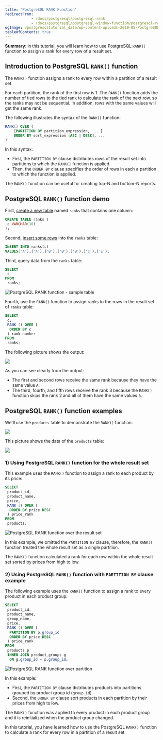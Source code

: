 ```yaml
---
title: 'PostgreSQL RANK Function'
redirectFrom:
            - /docs/postgresql/postgresql-rank 
            - /docs/postgresql/postgresql-window-function/postgresql-rank-function
ogImage: /postgresqltutorial_data/wp-content-uploads-2019-05-PostgreSQL-RANK-function-sample-table.png
tableOfContents: true
---
```


**Summary**: in this tutorial, you will learn how to use PostgreSQL `RANK()` function to assign a rank for every row of a result set.

## Introduction to PostgreSQL `RANK()` function

The `RANK()` function assigns a rank to every row within a partition of a result set.

For each partition, the rank of the first row is 1. The `RANK()` function adds the number of tied rows to the tied rank to calculate the rank of the next row, so the ranks may not be sequential. In addition, rows with the same values will get the same rank.

The following illustrates the syntax of the `RANK()` function:

```sql
RANK() OVER (
    [PARTITION BY partition_expression, ... ]
    ORDER BY sort_expression [ASC | DESC], ...
)
```

In this syntax:

- First, the `PARTITION BY` clause distributes rows of the result set into partitions to which the `RANK()` function is applied.
- Then, the `ORDER BY` clause specifies the order of rows in each a partition to which the function is applied.

The `RANK()` function can be useful for creating top-N and bottom-N reports.

## PostgreSQL `RANK()` function demo

First, [create a new table](/docs/postgresql/postgresql-create-table) named `ranks` that contains one column:

```sql
CREATE TABLE ranks (
 c VARCHAR(10)
);
```

Second, [insert some rows](/docs/postgresql/postgresql-insert) into the `ranks` table:

```sql
INSERT INTO ranks(c)
VALUES('A'),('A'),('B'),('B'),('B'),('C'),('E');
```

Third, query data from the `ranks` table:

```sql
SELECT
 c
FROM
 ranks;
```

![PostgreSQL RANK function - sample table](/postgresqltutorial_data/wp-content-uploads-2019-05-PostgreSQL-RANK-function-sample-table.png)

Fourth, use the `RANK()` function to assign ranks to the rows in the result set of `ranks` table:

```sql
SELECT
 c,
 RANK () OVER (
  ORDER BY c
 ) rank_number
FROM
 ranks;
```

The following picture shows the output:

![](/postgresqltutorial_data/wp-content-uploads-2019-05-PostgreSQL-RANK-function-example.png)

As you can see clearly from the output:

- The first and second rows receive the same rank because they have the same value `A`.
- The third, fourth, and fifth rows receive the rank 3 because the `RANK()` function skips the rank 2 and all of them have the same values `B`.

## PostgreSQL `RANK()` function examples

We'll use the `products` table to demonstrate the `RANK()` function:

![](/postgresqltutorial_data/wp-content-uploads-2016-06-products_product_groups_tables.png)

This picture shows the data of the `products` table:

![](/postgresqltutorial_data/wp-content-uploads-2019-05-products-table-sample-data.png)

### 1) Using PostgreSQL `RANK()` function for the whole result set

This example uses the `RANK()` function to assign a rank to each product by its price:

```sql
SELECT
 product_id,
 product_name,
 price,
 RANK () OVER (
  ORDER BY price DESC
 ) price_rank
FROM
 products;
```

![PostgreSQL RANK function over the result set](/postgresqltutorial_data/wp-content-uploads-2019-05-PostgreSQL-RANK-function-over-the-result-set.png)

In this example, we omitted the `PARTITION BY` clause, therefore, the `RANK()` function treated the whole result set as a single partition.

The `RANK()` function calculated a rank for each row within the whole result set sorted by prices from high to low.

### 2) Using PostgreSQL `RANK()` function with `PARTITION BY` clause example

The following example uses the `RANK()` function to assign a rank to every product in each product group:

```sql
SELECT
 product_id,
 product_name,
 group_name,
 price,
 RANK () OVER (
  PARTITION BY p.group_id
  ORDER BY price DESC
 ) price_rank
FROM
 products p
 INNER JOIN product_groups g
  ON g.group_id = p.group_id;
```

![PostgreSQL RANK function over partition](/postgresqltutorial_data/wp-content-uploads-2019-05-PostgreSQL-RANK-function-over-partition.png)

In this example:

- First, the `PARTITION BY` clause distributes products into partitions grouped by product group id (`group_id`).
- Second, the `ORDER BY` clause sort products in each partition by their prices from high to low.

The `RANK()` function was applied to every product in each product group and it is reinitialized when the product group changed.

In this tutorial, you have learned how to use the PostgreSQL `RANK()` function to calculate a rank for every row in a partition of a result set.
